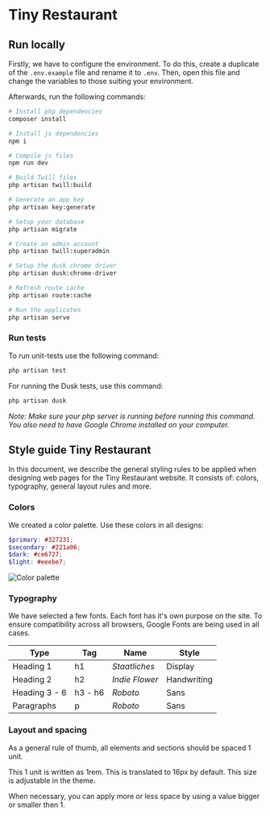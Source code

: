 # Tiny Restaurant

## Run locally

Firstly, we have to configure the environment. To do this, create a duplicate of the `.env.example` file and rename it to `.env`. Then, open this file and change the variables to those suiting your environment.

Afterwards, run the following commands:

```bash
# Install php dependencies
composer install

# Install js dependencies
npm i

# Compile js files
npm run dev

# Build Twill files
php artisan twill:build

# Generate an app key
php artisan key:generate

# Setup your database
php artisan migrate

# Create an admin account
php artisan twill:superadmin

# Setup the dusk chrome driver
php artisan dusk:chrome-driver

# Refresh route cache
php artisan route:cache

# Run the applicaten
php artisan serve
```

### Run tests

To run unit-tests use the following command:

```bash
php artisan test
```

For running the Dusk tests, use this command:

```bash
php artisan dusk
```

_Note: Make sure your php server is running before running this command. You also need to have Google Chrome installed on your computer._

## Style guide Tiny Restaurant

In this document, we describe the general styling rules to be applied when designing web pages for the Tiny Restaurant website. It consists of: colors, typography, general layout rules and more.

### Colors

We created a color palette. Use these colors in all designs:

```scss
$primary: #327231;
$secondary: #221a06;
$dark: #ce6727;
$light: #eeebe7;
```

![Color palette](https://i.imgur.com/Lwx88b0.png)

### Typography

We have selected a few fonts. Each font has it's own purpose on the site. To ensure compatibility across all browsers, Google Fonts are being used in all cases.

| Type          | Tag     | Name           | Style       |
| ------------- | ------- | -------------- | ----------- |
| Heading 1     | h1      | _Staatliches_  | Display     |
| Heading 2     | h2      | _Indie Flower_ | Handwriting |
| Heading 3 - 6 | h3 - h6 | _Roboto_       | Sans        |
| Paragraphs    | p       | _Roboto_       | Sans        |

### Layout and spacing

As a general rule of thumb, all elements and sections should be spaced 1 unit.

This 1 unit is written as 1rem. This is translated to 16px by default. This size is adjustable in the theme.

When necessary, you can apply more or less space by using a value bigger or smaller then 1.
